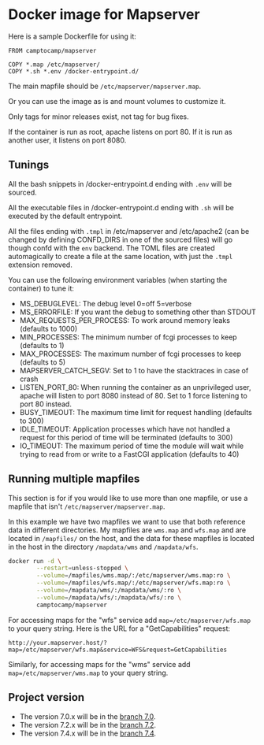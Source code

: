 # Docker image for Mapserver

Here is a sample Dockerfile for using it:
```
FROM camptocamp/mapserver

COPY *.map /etc/mapserver/
COPY *.sh *.env /docker-entrypoint.d/
```

The main mapfile should be `/etc/mapserver/mapserver.map`.

Or you can use the image as is and mount volumes to customize it.

Only tags for minor releases exist, not tag for bug fixes.

If the container is run as root, apache listens on port 80. If it is run as
another user, it listens on port 8080.

## Tunings

All the bash snippets in /docker-entrypoint.d ending with `.env` will
be sourced.

All the executable files in /docker-entrypoint.d ending with `.sh` will
be executed by the default entrypoint.

All the files ending with `.tmpl` in /etc/mapserver and /etc/apache2 (can be
changed by defining CONFD_DIRS in one of the sourced files) will go though
confd with the `env` backend. The TOML files are created automagically to
create a file at the same location, with just the `.tmpl` extension removed.

You can use the following environment variables (when starting the container)
to tune it:
* MS_DEBUGLEVEL: The debug level 0=off 5=verbose
* MS_ERRORFILE: If you want the debug to something other than STDOUT
* MAX_REQUESTS_PER_PROCESS: To work around memory leaks (defaults to 1000)
* MIN_PROCESSES: The minimum number of fcgi processes to keep (defaults to 1)
* MAX_PROCESSES: The maximum number of fcgi processes to keep (defaults to 5)
* MAPSERVER_CATCH_SEGV: Set to 1 to have the stacktraces in case of crash
* LISTEN_PORT_80: When running the container as an unprivileged user, apache
will listen to port 8080 instead of 80. Set to 1 force listening to port 80
instead.
* BUSY_TIMEOUT: The maximum time limit for request handling (defaults to 300)
* IDLE_TIMEOUT: Application processes which have not handled a request for
this period of time will be terminated (defaults to 300)
* IO_TIMEOUT: The maximum period of time the module will wait while trying to
read from or write to a FastCGI application (defaults to 40)

## Running multiple mapfiles

This section is for if you would like to use more than one mapfile, or use a mapfile
that isn't `/etc/mapserver/mapserver.map`.

In this example we have two mapfiles we want to use that both reference data in
different directories. My mapfiles are `wms.map` and `wfs.map` and are located
in `/mapfiles/` on the host, and the data for these mapfiles is located in the
host in the directory `/mapdata/wms` and `/mapdata/wfs`.

```bash
docker run -d \
        --restart=unless-stopped \
        --volume=/mapfiles/wms.map/:/etc/mapserver/wms.map:ro \
        --volume=/mapfiles/wfs.map/:/etc/mapserver/wfs.map:ro \
        --volume=/mapdata/wms/:/mapdata/wms/:ro \
        --volume=/mapdata/wfs/:/mapdata/wfs/:ro \
        camptocamp/mapserver
```

For accessing maps for the "wfs" service add `map=/etc/mapserver/wfs.map` to
your query string. Here is the URL for a "GetCapabilities" request:

`http://your.mapserver.host/?map=/etc/mapserver/wfs.map&service=WFS&request=GetCapabilities`

Similarly, for accessing maps for the "wms" service add `map=/etc/mapserver/wms.map` to
your query string.

## Project version

* The version 7.0.x will be in the [branch 7.0](https://github.com/camptocamp/docker-mapserver/tree/7.0).
* The version 7.2.x will be in the [branch 7.2](https://github.com/camptocamp/docker-mapserver/tree/7.2).
* The version 7.4.x will be in the [branch 7.4](https://github.com/camptocamp/docker-mapserver/tree/7.4).
